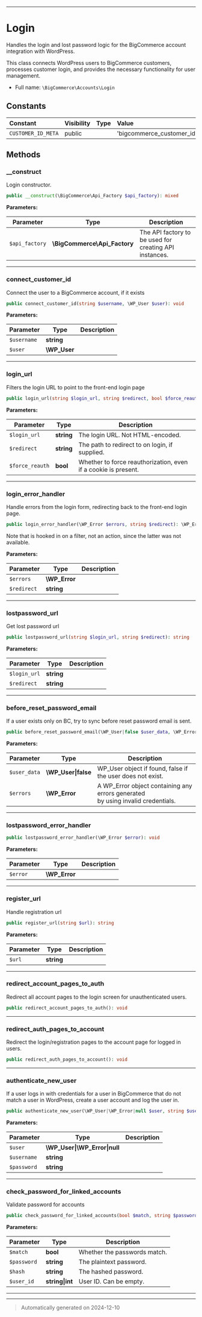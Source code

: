 ***

# Login

Handles the login and lost password logic for the BigCommerce account integration with WordPress.

This class connects WordPress users to BigCommerce customers, processes customer login, and provides the necessary functionality for user management.

* Full name: `\BigCommerce\Accounts\Login`


## Constants

| Constant | Visibility | Type | Value |
|:---------|:-----------|:-----|:------|
|`CUSTOMER_ID_META`|public| |&#039;bigcommerce_customer_id&#039;|


## Methods


### __construct

Login constructor.

```php
public __construct(\BigCommerce\Api_Factory $api_factory): mixed
```








**Parameters:**

| Parameter | Type | Description |
|-----------|------|-------------|
| `$api_factory` | **\BigCommerce\Api_Factory** | The API factory to be used for creating API instances. |





***

### connect_customer_id

Connect the user to a BigCommerce account, if it exists

```php
public connect_customer_id(string $username, \WP_User $user): void
```








**Parameters:**

| Parameter | Type | Description |
|-----------|------|-------------|
| `$username` | **string** |  |
| `$user` | **\WP_User** |  |





***

### login_url

Filters the login URL to point to the front-end login page

```php
public login_url(string $login_url, string $redirect, bool $force_reauth): string
```








**Parameters:**

| Parameter | Type | Description |
|-----------|------|-------------|
| `$login_url` | **string** | The login URL. Not HTML-encoded. |
| `$redirect` | **string** | The path to redirect to on login, if supplied. |
| `$force_reauth` | **bool** | Whether to force reauthorization, even if a cookie is present. |





***

### login_error_handler

Handle errors from the login form, redirecting back
to the front-end login page.

```php
public login_error_handler(\WP_Error $errors, string $redirect): \WP_Error
```

Note that is hooked in on a filter, not an action,
since the latter was not available.






**Parameters:**

| Parameter | Type | Description |
|-----------|------|-------------|
| `$errors` | **\WP_Error** |  |
| `$redirect` | **string** |  |





***

### lostpassword_url

Get lost password url

```php
public lostpassword_url(string $login_url, string $redirect): string
```








**Parameters:**

| Parameter | Type | Description |
|-----------|------|-------------|
| `$login_url` | **string** |  |
| `$redirect` | **string** |  |





***

### before_reset_password_email

If a user exists only on BC, try to sync before reset password email is sent.

```php
public before_reset_password_email(\WP_User|false $user_data, \WP_Error $errors): \WP_User|false
```








**Parameters:**

| Parameter | Type | Description |
|-----------|------|-------------|
| `$user_data` | **\WP_User&#124;false** | WP_User object if found, false if the user does not exist. |
| `$errors` | **\WP_Error** | A WP_Error object containing any errors generated<br />by using invalid credentials. |





***

### lostpassword_error_handler



```php
public lostpassword_error_handler(\WP_Error $error): void
```








**Parameters:**

| Parameter | Type | Description |
|-----------|------|-------------|
| `$error` | **\WP_Error** |  |





***

### register_url

Handle registration url

```php
public register_url(string $url): string
```








**Parameters:**

| Parameter | Type | Description |
|-----------|------|-------------|
| `$url` | **string** |  |





***

### redirect_account_pages_to_auth

Redirect all account pages to the login screen
for unauthenticated users.

```php
public redirect_account_pages_to_auth(): void
```












***

### redirect_auth_pages_to_account

Redirect the login/registration pages to the
account page for logged in users.

```php
public redirect_auth_pages_to_account(): void
```












***

### authenticate_new_user

If a user logs in with credentials for a user in BigCommerce
that do not match a user in WordPress, create a user account
and log the user in.

```php
public authenticate_new_user(\WP_User|\WP_Error|null $user, string $username, string $password): \WP_User|\WP_Error|null
```








**Parameters:**

| Parameter | Type | Description |
|-----------|------|-------------|
| `$user` | **\WP_User&#124;\WP_Error&#124;null** |  |
| `$username` | **string** |  |
| `$password` | **string** |  |





***

### check_password_for_linked_accounts

Validate password for accounts

```php
public check_password_for_linked_accounts(bool $match, string $password, string $hash, string|int $user_id): bool
```








**Parameters:**

| Parameter | Type | Description |
|-----------|------|-------------|
| `$match` | **bool** | Whether the passwords match. |
| `$password` | **string** | The plaintext password. |
| `$hash` | **string** | The hashed password. |
| `$user_id` | **string&#124;int** | User ID. Can be empty. |





***


***
> Automatically generated on 2024-12-10

